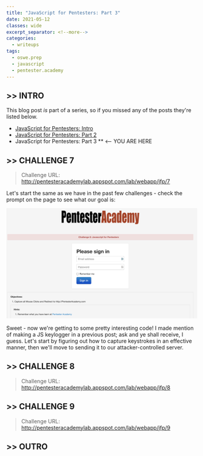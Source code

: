 ```yaml
---
title: "JavaScript for Pentesters: Part 3"
date: 2021-05-12
classes: wide
excerpt_separator: <!--more-->
categories:
  - writeups
tags:
  - oswe.prep
  - javascript
  - pentester.academy
---
```


## >> INTRO

This blog post *is* part of a series, so if you missed any of the posts they're listed below.

* [JavaScript for Pentesters: Intro](/_posts/2021-04-26-javascript-for-pentesters-intro.md)
* [JavaScript for Pentesters: Part 2](/_posts/2021-05-05-javascript-for-pentesters-pt-2.md)
* JavaScript for Pentesters: Part 3  ** <-- YOU ARE HERE

## >> CHALLENGE 7

>Challenge URL: http://pentesteracademylab.appspot.com/lab/webapp/jfp/7

Let's start the same as we have in the past few challenges - check the prompt on the page to see what our goal is:

![Challenge 6 prompt image.](/assets/images/js-for-pentesters/c6/c6-prompt.png)

Sweet - now we're getting to some pretty interesting code! I made mention of making a JS keylogger in a previous post; ask and ye shall receive, I guess. Let's start by figuring out how to capture keystrokes in an effective manner, then we'll move to sending it to our attacker-controlled server.

## >> CHALLENGE 8

>Challenge URL: http://pentesteracademylab.appspot.com/lab/webapp/jfp/8

## >> CHALLENGE 9

>Challenge URL: http://pentesteracademylab.appspot.com/lab/webapp/jfp/9

## >> OUTRO